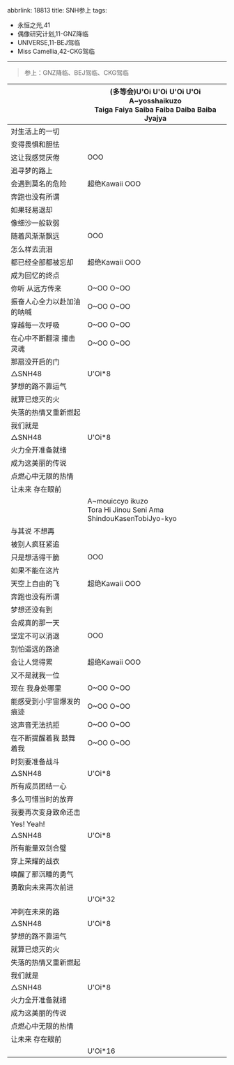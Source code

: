 abbrlink: 18813
title: SNH参上
tags:
  - 永恒之光,41
  - 偶像研究计划,11-GNZ降临
  - UNIVERSE,11-BEJ驾临
  - Miss Camellia,42-CKG驾临
---
> 参上：GNZ降临、BEJ驾临、CKG驾临

|      |(多等会)U'Oi U'Oi U'Oi U'Oi<br>A~yosshaikuzo<br>Taiga Faiya Saiba Faiba Daiba Baiba Jyajya|
|--|--|
|对生活上的一切|      |
|变得畏惧和胆怯|      |
|这让我感觉厌倦|OOO|
|追寻梦的路上|      |
|会遇到莫名的危险|超绝Kawaii OOO|
|奔跑也没有所谓|      |
|如果轻易退却|      |
|像细沙一般软弱|      |
|随着风渐渐飘远|OOO|
|怎么样去流泪|      |
|都已经全部都被忘却|超绝Kawaii OOO|
|成为回忆的终点|      |
|你听 从远方传来|O~OO O~OO|
|振奋人心全力以赴加油的呐喊|O~OO O~OO|
|穿越每一次呼吸|O~OO O~OO|
|在心中不断翻滚 撞击灵魂|O~OO O~OO|
|那扇没开启的门|      |
|△SNH48|U'Oi*8|
|梦想的路不靠运气|      |
|就算已熄灭的火|      |
|失落的热情又重新燃起|      |
|我们就是|      |
|△SNH48|U'Oi*8|
|火力全开准备就绪|      |
|成为这美丽的传说|      |
|点燃心中无限的热情|      |
|让未来 存在眼前|      |
|      |A~mouiccyo ikuzo<br>Tora Hi Jinou Seni Ama ShindouKasenTobiJyo-kyo|
|与其说 不想再|      |
|被别人疯狂紧追|      |
|只是想活得干脆|OOO|
|如果不能在这片|      |
|天空上自由的飞|超绝Kawaii OOO|
|奔跑也没有所谓|      |
|梦想还没有到|      |
|会成真的那一天|      |
|坚定不可以消退|OOO|
|别怕遥远的路途|      |
|会让人觉得累|超绝Kawaii OOO|
|又不是就我一位|      |
|现在 我身处哪里|O~OO O~OO|
|能感受到小宇宙爆发的痕迹|O~OO O~OO|
|这声音无法抗拒|O~OO O~OO|
|在不断提醒着我 鼓舞着我|O~OO O~OO|
|时刻要准备战斗|      |
|△SNH48|U'Oi*8|
|所有成员团结一心|      |
|多么可惜当时的放弃|      |
|我要再次变身致命还击|      |
|Yes! Yeah!|      |
|△SNH48|U'Oi*8|
|所有能量双剑合璧|      |
|穿上荣耀的战衣|      |
|唤醒了那沉睡的勇气|      |
|勇敢向未来再次前进|      |
|      |U'Oi*32|
|冲刺在未来的路|      |
|△SNH48|U'Oi*8|
|梦想的路不靠运气|      |
|就算已熄灭的火|      |
|失落的热情又重新燃起|      |
|我们就是|      |
|△SNH48|U'Oi*8|
|火力全开准备就绪|      |
|成为这美丽的传说|      |
|点燃心中无限的热情|      |
|让未来 存在眼前|      |
|      |U'Oi*16|